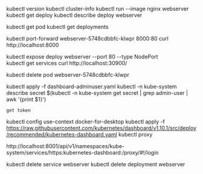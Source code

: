 

kubectl version
kubectl cluster-info
kubectl run --image nginx webserver
kubectl get deploy
kubectl describe deploy webserver

kubectl get pod 
kubectl get deployments 

kubectl port-forward webserver-5748cdbbfc-klwpr 8000:80
curl http://localhost:8000

kubectl expose deploy webserver --port 80 --type NodePort  
kubectl get services
curl http://localhost:30900/



kubectl delete pod webserver-5748cdbbfc-klwpr

kubectl apply -f dashboard-adminuser.yaml
kubectl -n kube-system describe secret $(kubectl -n kube-system get secret | grep admin-user | awk '{print $1}')

    get token


kubectl config use-context docker-for-desktop
kubectl apply -f https://raw.githubusercontent.com/kubernetes/dashboard/v1.10.1/src/deploy/recommended/kubernetes-dashboard.yaml
kubectl proxy

http://localhost:8001/api/v1/namespaces/kube-system/services/https:kubernetes-dashboard:/proxy/#!/login


kubectl delete service webserver
kubectl delete deployment webserver